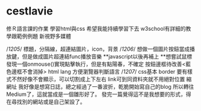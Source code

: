 # cestlavie
修Ｒ語言課的作業
學習html與css
希望我能持續學習下去
w3school有詳細的教學跟範例例題
新視野多媒體

/*1205*/
標題，分隔線，超連結圖片，icon，背景
/*1206*/
想做一個圖片按鈕當成播放鍵，但是做成圖片超連結func播放音樂
**javascript以後再補上
**想嘗試鼠標
發現一個onmouse()實現點擊執行，但是有點陽春，不確定
按鈕邊框待改善<藍色邊框不會消掉>
html lang 方便瀏覽器判斷語言
/*1207*/
css基本
border 要有樣式不然好像不會顯示，可以切割成上下左右
link可到同資料夾就不用絕對位置
縮網址
我好像是想寫日誌，總之經過了一番波折，乾脆開始寫自己的blog
所以轉往Medium了，這就當成是一個雛形好了。
發完一篇覺得這不是我想要的形式，得在尋找別的網站或是自己架設了。




